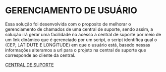 # GERENCIAMENTO DE USUÁRIO 

Essa solução foi desenvolvida com o proposito de melhorar o gerenciamento de chamados de uma central de suporte, sendo assim, a solução irá gerar uma facilidade no acesso a central de suporte por meio de um link dinâmico que é gerenciado por um script, o script identifica qual o (CEP, LATIDUTE E LONGITUDE) em que o usuário está, basedo nessas informações alteramos a url para o projeto na central de suporte que corresponde ao cliente da central. 


[CENTRAL DE SUPORTE](br.atlassian.com/)